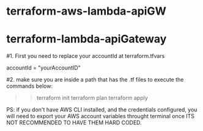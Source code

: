 # terraform-aws-lambda-apiGW

# terraform-lambda-apiGateway

#1. First you need to replace your accountId at terraform.tfvars

accountId = "yourAccountID"

#2. make sure you are inside a path that has the .tf files to execute the commands below:
>>terraform init
>>terraform plan
>>terraform apply

PS: if you don't have AWS CLI installed, and the credentials configured,
you will need to export your AWS account variables throught terminal once
ITS NOT RECOMMENDED TO HAVE THEM HARD CODED.